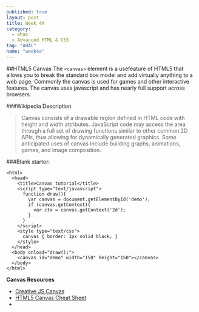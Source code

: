```yaml
---
published: true
layout: post
title: Week 4A
category: 
  - ahac
  - Advanced HTML & CSS
tag: "AHAC"
name: "week4a"
---
```


##HTML5 Canvas
The `<canvas>` element is a usefeature of HTML5 that allows you to break the standard box model and add virtually anything to a web page. Commonly the canvas is used for games and other interactive features. The canvas uses javascript and has nearly full support across browsers. 

###Wikipedia Description

> Canvas consists of a drawable region defined in HTML code with height and width attributes. JavaScript code may access the area through a full set of drawing functions similar to other common 2D APIs, thus allowing for dynamically generated graphics. Some anticipated uses of canvas include building graphs, animations, games, and image composition.

###Blank starter:

	<html>
	  <head>
	    <title>Canvas tutorial</title>
	    <script type="text/javascript">
	      function draw(){
	        var canvas = document.getElementById('demo');
	        if (canvas.getContext){
	          var ctx = canvas.getContext('2d');
	        }
	      }
	    </script>
	    <style type="text/css">
	      canvas { border: 1px solid black; }
	    </style>
	  </head>
	  <body onload="draw();">
	    <canvas id="demo" width="150" height="150"></canvas>
	  </body>
	</html>


**Canvas Resources**

* [Creative JS Canvas](http://creativejs.com/2011/08/31-days-of-canvas-tutorials/)
* [HTML5 Canvas Cheat Sheet](http://cheatsheetworld.com/programming/html5-canvas-cheat-sheet/)
* []()
